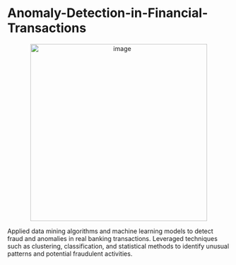 # Anomaly-Detection-in-Financial-Transactions

<p align="center">
  <img src="https://softjourn.com/media/expertise/ML-in-finance/LM_illustration_1.png" alt="image" width="400">
</p>

Applied data mining algorithms and machine learning models to detect fraud and anomalies in real banking transactions. Leveraged techniques such as clustering, classification, and statistical methods to identify unusual patterns and potential fraudulent activities.
